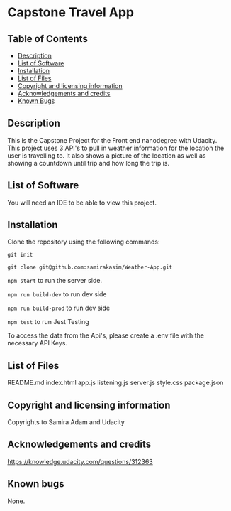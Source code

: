 # Capstone Travel App

## Table of Contents

* [Description](#Description)
* [List of Software](#List-of-Software)
* [Installation](#Installation)
* [List of Files](#List-of-Files)
* [Copyright and licensing information](#Copyright-and-licensing-information)
* [Acknowledgements and credits](#Acknowledgements-and-credits)
* [Known Bugs](#Known-bugs)


## Description

This is the Capstone Project for the Front end nanodegree with Udacity. This project uses 3 API's to pull in weather information for the location the user is travelling to.
It also shows a picture of the location as well as showing a countdown until trip and how long the trip is.
## List of Software

You will need an IDE to be able to view this project.

## Installation
Clone the repository using the following commands:

```git init```

```git clone git@github.com:samirakasim/Weather-App.git```

```npm start``` to run the server side.

```npm run build-dev``` to run dev side

```npm run build-prod``` to run dev side

```npm test``` to run Jest Testing

To access the data from the Api's, please create a .env file with the necessary API Keys.

## List of Files 
README.md
index.html
app.js
listening.js
server.js
style.css
package.json

## Copyright and licensing information
Copyrights to Samira Adam and Udacity

## Acknowledgements and credits
https://knowledge.udacity.com/questions/312363

## Known bugs
None.